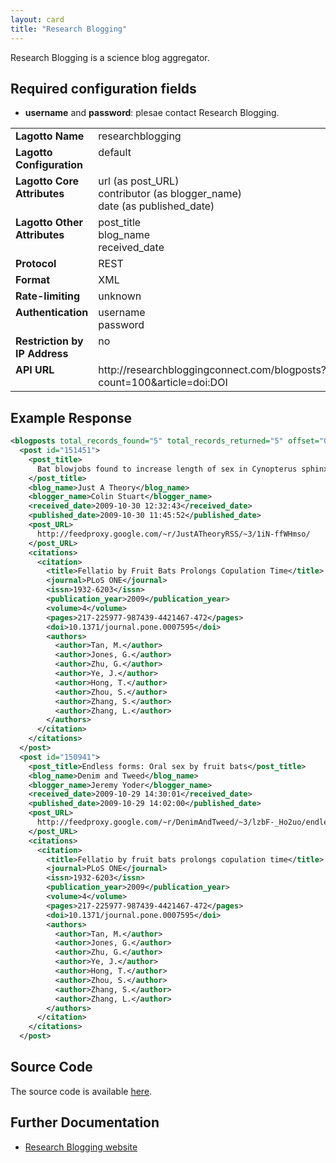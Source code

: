 ```yaml
---
layout: card
title: "Research Blogging"
---
```


Research Blogging is a science blog aggregator.

## Required configuration fields

* **username** and **password**: plesae contact Research Blogging.

<table width=100% border="0" cellspacing="0" cellpadding="0">
<tbody>
<tr>
<td valign="top" width=30%><strong>Lagotto Name</strong></td>
<td valign="top" width=70%>researchblogging</td>
</tr>
<tr>
<td valign="top" width=20%><strong>Lagotto Configuration</strong></td>
<td valign="top" width=80%>default</td>
</tr>
<tr>
<td valign="top" width=20%><strong>Lagotto Core Attributes</strong></td>
<td valign="top" width=80%>url (as post_URL)<br/>contributor (as blogger_name)<br/>date (as published_date)</td>
</tr>
<td valign="top" width=20%><strong>Lagotto Other Attributes</strong></td>
<td valign="top" width=80%>post_title<br/>blog_name<br/>received_date</td>
</tr>
<tr>
<td valign="top" width=30%><strong>Protocol</strong></td>
<td valign="top" width=70%>REST</td>
</tr>
<tr>
<td valign="top" width=30%><strong>Format</strong></td>
<td valign="top" width=70%>XML</td>
</tr>
<tr>
<td valign="top" width=20%><strong>Rate-limiting</strong></td>
<td valign="top" width=80%>unknown</td>
</tr>
<tr>
<td valign="top" width=20%><strong>Authentication</strong></td>
<td valign="top" width=80%>username<br/>password</td>
</tr>
<tr>
<td valign="top" width=20%><strong>Restriction by IP Address</strong></td>
<td valign="top" width=80%>no</td>
</tr>
<tr>
<td valign="top" width=20%><strong>API URL</strong></td>
<td valign="top" width=80%>http://researchbloggingconnect.com/blogposts?count=100&article=doi:DOI</td>
</tr>
</tbody>
</table>

## Example Response

```xml
<blogposts total_records_found="5" total_records_returned="5" offset="0">
  <post id="151451">
    <post_title>
      Bat blowjobs found to increase length of sex in Cynopterus sphinx
    </post_title>
    <blog_name>Just A Theory</blog_name>
    <blogger_name>Colin Stuart</blogger_name>
    <received_date>2009-10-30 12:32:43</received_date>
    <published_date>2009-10-30 11:45:52</published_date>
    <post_URL>
      http://feedproxy.google.com/~r/JustATheoryRSS/~3/1iN-ffWHmso/
    </post_URL>
    <citations>
      <citation>
        <title>Fellatio by Fruit Bats Prolongs Copulation Time</title>
        <journal>PLoS ONE</journal>
        <issn>1932-6203</issn>
        <publication_year>2009</publication_year>
        <volume>4</volume>
        <pages>217-225977-987439-4421467-472</pages>
        <doi>10.1371/journal.pone.0007595</doi>
        <authors>
          <author>Tan, M.</author>
          <author>Jones, G.</author>
          <author>Zhu, G.</author>
          <author>Ye, J.</author>
          <author>Hong, T.</author>
          <author>Zhou, S.</author>
          <author>Zhang, S.</author>
          <author>Zhang, L.</author>
        </authors>
      </citation>
    </citations>
  </post>
  <post id="150941">
    <post_title>Endless forms: Oral sex by fruit bats</post_title>
    <blog_name>Denim and Tweed</blog_name>
    <blogger_name>Jeremy Yoder</blogger_name>
    <received_date>2009-10-29 14:30:01</received_date>
    <published_date>2009-10-29 14:02:00</published_date>
    <post_URL>
      http://feedproxy.google.com/~r/DenimAndTweed/~3/lzbF-_Ho2uo/endless-forms-oral-sex-by-fruitbats.html
    </post_URL>
    <citations>
      <citation>
        <title>Fellatio by fruit bats prolongs copulation time</title>
        <journal>PLoS ONE</journal>
        <issn>1932-6203</issn>
        <publication_year>2009</publication_year>
        <volume>4</volume>
        <pages>217-225977-987439-4421467-472</pages>
        <doi>10.1371/journal.pone.0007595</doi>
        <authors>
          <author>Tan, M.</author>
          <author>Jones, G.</author>
          <author>Zhu, G.</author>
          <author>Ye, J.</author>
          <author>Hong, T.</author>
          <author>Zhou, S.</author>
          <author>Zhang, S.</author>
          <author>Zhang, L.</author>
        </authors>
      </citation>
    </citations>
  </post>
```

## Source Code
The source code is available [here](https://github.com/articlemetrics/lagotto/blob/master/app/models/sources/researchblogging.rb).

## Further Documentation
* [Research Blogging website](http://researchblogging.org)
